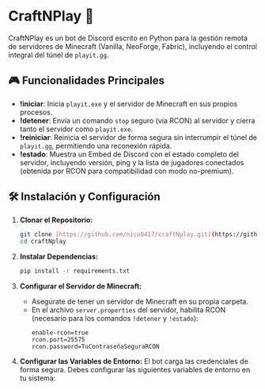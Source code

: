 # CraftNPlay 🚀

CraftNPlay es un bot de Discord escrito en Python para la gestión remota de servidores de Minecraft (Vanilla, NeoForge, Fabric), incluyendo el control integral del túnel de `playit.gg`.

## 🎮 Funcionalidades Principales

* **!iniciar**: Inicia `playit.exe` y el servidor de Minecraft en sus propios procesos.
* **!detener**: Envía un comando `stop` seguro (vía RCON) al servidor y cierra tanto el servidor como `playit.exe`.
* **!reiniciar**: Reinicia el servidor de forma segura sin interrumpir el túnel de `playit.gg`, permitiendo una reconexión rápida.
* **!estado**: Muestra un Embed de Discord con el estado completo del servidor, incluyendo versión, ping y la lista de jugadores conectados (obtenida por RCON para compatibilidad con modo no-premium).

## 🛠️ Instalación y Configuración

1.  **Clonar el Repositorio:**
    ```sh
    git clone [https://github.com/nico0417/craftNplay.git](https://github.com/nico0417/craftNplay.git)
    cd craftNplay
    ```

2.  **Instalar Dependencias:**
    ```sh
    pip install -r requirements.txt
    ```

3.  **Configurar el Servidor de Minecraft:**
    * Asegúrate de tener un servidor de Minecraft en su propia carpeta.
    * En el archivo `server.properties` del servidor, habilita RCON (necesario para los comandos `!detener` y `!estado`):
        ```properties
        enable-rcon=true
        rcon.port=25575
        rcon.password=TuContraseñaSeguraRCON
        ```

4.  **Configurar las Variables de Entorno:**
    El bot carga las credenciales de forma segura. Debes configurar las siguientes variables de entorno en tu sistema:
